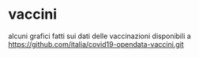 # vaccini
alcuni grafici fatti sui dati delle vaccinazioni disponibili a https://github.com/italia/covid19-opendata-vaccini.git
